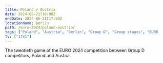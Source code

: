 ```yaml
---
title: Poland v Austria
date: 2024-06-21T16:00Z
endDate: 2024-06-21T17:50Z
locationName: Berlin
path: /euro-2024/poland-austria/
tags: ["Poland", "Austria", "Berlin", "Group D", "Group stages", "EURO 2024"]
tv: ["ITV1"]
---
```


The twentieth game of the EURO 2024 competition between Group D competitors, Poland and Austria.
